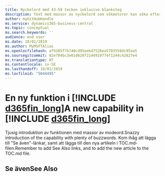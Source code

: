 ```yaml
---
title: Nyckelord med 43-59 tecken inklusive blanksteg
description: Text med massor av nyckelord som sökmotorer kan söka efter.
author: myGitHubHandle
ms.service: dynamics365-business-central
ms.topic: conceptual
ms.search.keywords: ''
audience: end user
ms.date: 10/01/2019
ms.author: MyMSFTAlias
ms.openlocfilehash: af9105f7b740cd95eeb47528ea5703558dc95aa5
ms.sourcegitcommit: 02e704bc3e01d62072144919774f1244c42827e4
ms.translationtype: HT
ms.contentlocale: sv-SE
ms.lasthandoff: 10/01/2019
ms.locfileid: "5044495"
---
```

# <a name="a-new-capability-in-d365fin_long"></a><span data-ttu-id="62b5d-103">En ny funktion i [!INCLUDE [d365fin_long](includes/d365fin_long_md.md)]</span><span class="sxs-lookup"><span data-stu-id="62b5d-103">A new capability in [!INCLUDE [d365fin_long](includes/d365fin_long_md.md)]</span></span>

<span data-ttu-id="62b5d-104">Tjusig introduktion av funktionen med massor av modeord.</span><span class="sxs-lookup"><span data-stu-id="62b5d-104">Snazzy introduction of the capability with plenty of buzzwords.</span></span> <span data-ttu-id="62b5d-105">Kom ihåg att lägga till "Se även"-länkar, samt att lägga till den nya artikeln i TOC.md-filen.</span><span class="sxs-lookup"><span data-stu-id="62b5d-105">Remember to add See Also links, and to add the new article to the TOC.md file.</span></span>  

## <a name="see-also"></a><span data-ttu-id="62b5d-106">Se även</span><span class="sxs-lookup"><span data-stu-id="62b5d-106">See Also</span></span>

